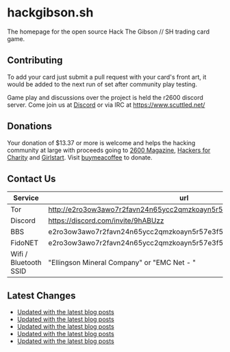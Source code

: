 # hackgibson.sh
The homepage for the open source Hack The Gibson // SH trading card game.


## Contributing

To add your card just submit a pull request with your card's front art, it would be added to the next run of set after community play testing.

Game play and discussions over the project is held the r2600 discord server. Come join us at [Discord](https://discord.com/invite/9hABUzz) or via IRC at https://www.scuttled.net/


## Donations

Your donation of $13.37 or more is welcome and helps the hacking community at large with proceeds going to [2600 Magazine](https://2600.com/), [Hackers for Charity](https://hackersforcharity.org) and [Girlstart](https://girlstart.org).  Visit [buymeacoffee](https://www.buymeacoffee.com/hackgibson.sh) to donate.


## Contact Us

Service | url
-|-
Tor | http://e2ro3ow3awo7r2favn24n65ycc2qmzkoayn5r57e3f56nvjwdcgg32ad.onion
Discord | https://discord.com/invite/9hABUzz
BBS | e2ro3ow3awo7r2favn24n65ycc2qmzkoayn5r57e3f56nvjwdcgg32ad.onion:23
FidoNET | e2ro3ow3awo7r2favn24n65ycc2qmzkoayn5r57e3f56nvjwdcgg32ad.onion:24554
Wifi / Bluetooth SSID | "Ellingson Mineral Company" or "EMC Net - <fidonet address>"

## Latest Changes
<!-- BLOG-POST-LIST:START -->
- [Updated with the latest blog posts](https://github.com/DFW2600/hackgibson.sh/commit/f6d9b5dd8a252b947543f9e3ee4fa15fee37e09c)
- [Updated with the latest blog posts](https://github.com/DFW2600/hackgibson.sh/commit/7be7fa8360a9a76f71e03066bb1f2f111edc0f53)
- [Updated with the latest blog posts](https://github.com/DFW2600/hackgibson.sh/commit/12d8880b9c61b1d180a910dddedbadd7c99bf642)
- [Updated with the latest blog posts](https://github.com/DFW2600/hackgibson.sh/commit/16b194e3c977ef8a2adf58216c3968cd3df09d68)
- [Updated with the latest blog posts](https://github.com/DFW2600/hackgibson.sh/commit/d6cd6ec80a8f60e60ad05ea8bad3e01b811ff4e5)
<!-- BLOG-POST-LIST:END -->
